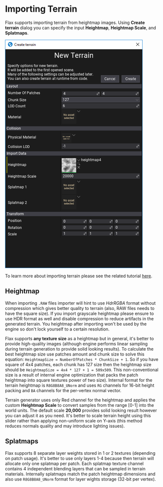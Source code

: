 # Importing Terrain

Flax supports importing terrain from heightmap images. Using **Create terrain** dialog you can specify the input **Heightmap**, **Heightmap Scale**, and **Splatmaps**.

![Import terrain](tutorials/media/import-terrain-dialog.png)

To learn more about importing terrain please see the related tutorial [here](tutorials/import-terrain.md).

## Heightmap

When importing `.RAW` files importer will hint to use *HdrRGBA* format without compression which gives better quality to terrain (also, RAW files needs to have the square size). If you import grayscale heightmap please ensure to use HDR format as well and disable compression to reduce artifacts in the generated terrain. You heightmap after importing won't be used by the engine so don't lock yourself to a certain resolution.

Flax supports **any texture size** as a heightmap but in general, it's better to provide high-quality images (although engine performs linear sampling during terrain generation to provide solid looking results). To calculate the best heightmap size use patches amount and chunk size to solve this equation: `HeightmapSize = NumberOfPatches * ChunkSize + 1`. So if you have square of 4x4 patches, each chunk has 127 size then the heightmap size should be `HeightmapSize = 4x4 * 127 + 1 = 509x509`. This non-conventional size is a result of internal engine optimization that packs the patch heightmap into square textures power of two size). Internal format for the terrain heightmap is `R8G8B8A8_UNorm` and uses `RG` channels for 16-bit height packing and `BA` channels for the per-vertex normal vector.

Terrain generator uses only Red channel for the heightmap and applies the custom **Heightmap Scale** to convert samples from the range [0-1] into the world units. The default scale **20,000** provides solid looking result however you can adjust it as you need. It's better to scale terrain height using this slider rather than applying non-uniform scale on Y-axis (this method reduces normals quality and may introduce lighting issues).

## Splatmaps

Flax supports 8 separate layer weights stored in 1 or 2 textures (depending on patch usage). It's better to use only layers 1-4 because then terrain will allocate only one splatmap per patch. Each splatmap texture channel contains 4 independent blending layers that can be sampled in terrain materials. Internally splatmaps match the patch heightmap dimensions and also use `R8G8B8A8_UNorm` format for layer wights storage (32-bit per vertex).
